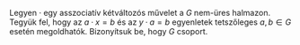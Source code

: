 Legyen $·$ egy asszociatív kétváltozós művelet a $G$ nem-üres halmazon. Tegyük fel, hogy az $a · x = b$ és az $y · a = b$ egyenletek tetszőleges $a, b ∈ G$ esetén megoldhatók. Bizonyítsuk be, hogy $G$ csoport.